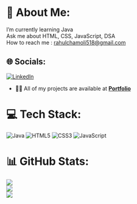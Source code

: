 # 💫 About Me:
I’m currently learning Java<br>Ask me about HTML, CSS, JavaScript, DSA<br>How to reach me : rahulchamoli518@gmail.com


## 🌐 Socials:
[![LinkedIn](https://img.shields.io/badge/LinkedIn-%230077B5.svg?logo=linkedin&logoColor=white)](https://linkedin.com/in/https://www.linkedin.com/in/rahul-chamoli-2b1299167/) 
- 👨‍💻 All of my projects are available at **[Portfolio](https://rahulchamoli12.github.io/)**

# 💻 Tech Stack:
![Java](https://img.shields.io/badge/java-%23ED8B00.svg?style=flat&logo=java&logoColor=white) ![HTML5](https://img.shields.io/badge/html5-%23E34F26.svg?style=flat&logo=html5&logoColor=white) ![CSS3](https://img.shields.io/badge/css3-%231572B6.svg?style=flat&logo=css3&logoColor=white) ![JavaScript](https://img.shields.io/badge/javascript-%23323330.svg?style=flat&logo=javascript&logoColor=%23F7DF1E)
# 📊 GitHub Stats:
![](https://github-readme-stats.vercel.app/api?username=rahulchamoli12&theme=radical&hide_border=true&include_all_commits=false&count_private=false)<br/>
![](https://github-readme-streak-stats.herokuapp.com/?user=rahulchamoli12&theme=radical&hide_border=true)<br/>
![](https://github-readme-stats.vercel.app/api/top-langs/?username=rahulchamoli12&theme=radical&hide_border=true&include_all_commits=false&count_private=false&layout=compact)

<!-- Proudly created with GPRM ( https://gprm.itsvg.in ) -->
